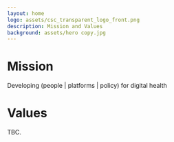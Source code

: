 ```yaml
---
layout: home
logo: assets/csc_transparent_logo_front.png
description: Mission and Values
background: assets/hero copy.jpg
---
```


# **Mission**
Developing (people | platforms | policy) for digital health

# **Values**
TBC.

